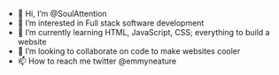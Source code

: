 - 👋 Hi, I’m @SoulAttention
- 👀 I’m interested in Full stack software development
- 🌱 I’m currently learning HTML, JavaScript, CSS; everything to build a website
- 💞️ I’m looking to collaborate on code to make websites cooler
- 📫 How to reach me twitter @emmyneature 

<!---
SoulAttention/SoulAttention is a ✨ special ✨ repository because its `README.md` (this file) appears on your GitHub profile.
You can click the Preview link to take a look at your changes.
--->
